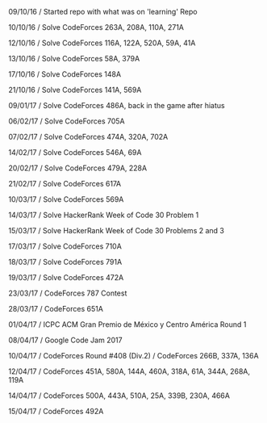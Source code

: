 09/10/16 / Started repo with what was on 'learning' Repo 

10/10/16 / Solve CodeForces 263A, 208A, 110A, 271A

12/10/16 / Solve CodeForces 116A, 122A, 520A, 59A, 41A

13/10/16 / Solve CodeForces 58A, 379A

17/10/16 / Solve CodeForces 148A

21/10/16 / Solve CodeForces 141A, 569A

09/01/17 / Solve CodeForces 486A, back in the game after hiatus

06/02/17 / Solve CodeForces 705A

07/02/17 / Solve CodeForces 474A, 320A, 702A

14/02/17 / Solve CodeForces 546A, 69A

20/02/17 / Solve CodeForces 479A, 228A

21/02/17 / Solve CodeForces 617A

10/03/17 / Solve CodeForces 569A

14/03/17 / Solve HackerRank Week of Code 30 Problem 1

15/03/17 / Solve HackerRank Week of Code 30 Problems 2 and 3

17/03/17 / Solve CodeForces 710A

18/03/17 / Solve CodeForces 791A

19/03/17 / Solve CodeForces 472A

23/03/17 / CodeForces 787 Contest

28/03/17 / CodeForces 651A

01/04/17 / ICPC ACM Gran Premio de México y Centro América Round 1

08/04/17 / Google Code Jam 2017

10/04/17 / CodeForces Round #408 (Div.2)
         / CodeForces 266B, 337A, 136A

12/04/17 / CodeForces 451A, 580A, 144A, 460A, 318A, 61A, 344A, 268A, 119A

14/04/17 / CodeForces 500A, 443A, 510A, 25A, 339B, 230A, 466A

15/04/17 / CodeForces 492A
